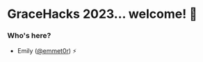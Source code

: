 # GraceHacks 2023... welcome! 🦄

### Who's here?
- Emily ([@emmet0r](https://github.com/emmet0r)) ⚡️

